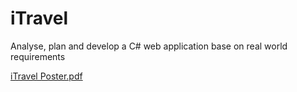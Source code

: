 # iTravel
Analyse, plan and develop a C# web application base on real world requirements

[iTravel Poster.pdf](https://github.com/Sugiantoxyk/iTravel/files/7235494/iTravel.Poster.pdf)
